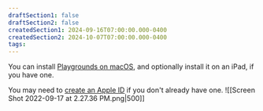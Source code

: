 ```yaml
---
draftSection1: false
draftSection2: false
createdSection1: 2024-09-16T07:00:00.000-0400
createdSection2: 2024-10-07T07:00:00.000-0400
tags:
---
```


You can install [Playgrounds on macOS](https://apps.apple.com/ca/app/swift-playgrounds/id1496833156?mt=12), and optionally install it on an iPad, if you have one.

You may need to [create an Apple ID](https://appleid.apple.com/account) if you don't already have one.
![[Screen Shot 2022-09-17 at 2.27.36 PM.png|500]]